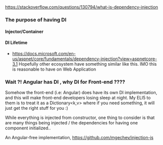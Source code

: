 https://stackoverflow.com/questions/130794/what-is-dependency-injection


### The purpose of having DI

#### Injector/Container

#### DI Lifetime
- https://docs.microsoft.com/en-us/aspnet/core/fundamentals/dependency-injection?view=aspnetcore-3.1
Hopefully other ecosystem have something similar like this. IMO this is reasonable to have on Web Application


### Wait ?! Angular has DI , why DI for Front-end ????
Somehow the front-end (i.e: Angular) does have its own DI implementation, and this will make front-end developers losing sleep at night. My ELI5 to them is to treat it as a Dictionary<k,v> where if you need something, it will just get the right stuff for you :)

While everything is injected from constructor, one thing to consider is that are many things being injected / the dependencies for having one component initialized..

An Angular-free implementation,  https://github.com/mgechev/injection-js
